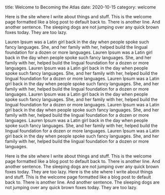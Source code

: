 title: Welcome to Becoming the Atlas
date: 2020-10-15
category: welcome

Here is the site where I write about things and stuff. This is the welcome page formatted like a blog post to default back to.
There is another line. And another sentence. The sleeping dogs are not jumping over any quick brown foxes today. They are too lazy.

Lauren Ipsum was a Latin girl back in the day when people spoke such fancy languages. She, and her family with her, helped build the lingual foundation for a dozen or more languages. Lauren Ipsum was a Latin girl back in the day when people spoke such fancy languages. She, and her family with her, helped build the lingual foundation for a dozen or more languages. Lauren Ipsum was a Latin girl back in the day when people spoke such fancy languages. She, and her family with her, helped build the lingual foundation for a dozen or more languages. Lauren Ipsum was a Latin girl back in the day when people spoke such fancy languages. She, and her family with her, helped build the lingual foundation for a dozen or more languages. Lauren Ipsum was a Latin girl back in the day when people spoke such fancy languages. She, and her family with her, helped build the lingual foundation for a dozen or more languages. Lauren Ipsum was a Latin girl back in the day when people spoke such fancy languages. She, and her family with her, helped build the lingual foundation for a dozen or more languages. Lauren Ipsum was a Latin girl back in the day when people spoke such fancy languages. She, and her family with her, helped build the lingual foundation for a dozen or more languages. Lauren Ipsum was a Latin girl back in the day when people spoke such fancy languages. She, and her family with her, helped build the lingual foundation for a dozen or more languages.

Here is the site where I write about things and stuff. This is the welcome page formatted like a blog post to default back to.
There is another line. And another sentence. The sleeping dogs are not jumping over any quick brown foxes today. They are too lazy. Here is the site where I write about things and stuff. This is the welcome page formatted like a blog post to default back to. There is another line. And another sentence. The sleeping dogs are not jumping over any quick brown foxes today. They are too lazy.